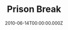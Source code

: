 ---
title: "Prison Break"
year: 2005
season: 1-4
date: 2010-06-14T00:00:00.000Z
permalink: /almanac/tv/2010-06-14-prison-break/index.html
tmdbid: 2288
---